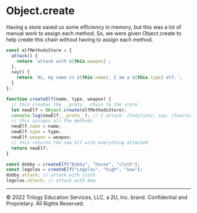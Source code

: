 # Object.create
Having a store saved us some efficiency in memory, but this was a lot of manual work to assign each method. So, we were given Object.create to help create this chain without having to assign each method.

```js
const elfMethodsStore = {
  attack() {
    return `attack with ${this.weapon}`;
  },
  say() {
    return `Hi, my name is ${this.name}, I am a ${this.type} elf.`;
  }
};

function createElf(name, type, weapon) {
  // this creates the __proto__ chain to the store
  let newElf = Object.create(elfMethodsStore);
  console.log(newElf.__proto__); // { attack: [Function], say: [Function] }
  // this assigns all the methods
  newElf.name = name;
  newElf.type = type;
  newElf.weapon = weapon;
  // this returns the new Elf with everything attached
  return newElf;
}

const dobby = createElf("Dobby", "house", "cloth");
const legolas = createElf("Legolas", "high", "bow");
dobby.attack; // attack with cloth
legolas.attack; // attack with bow
```

---
© 2022 Trilogy Education Services, LLC, a 2U, Inc. brand. Confidential and Proprietary. All Rights Reserved.